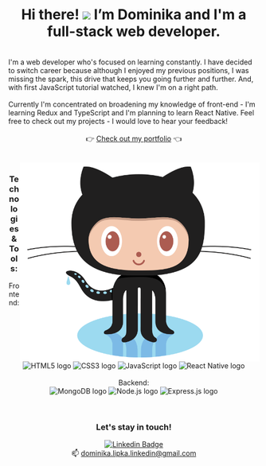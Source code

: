 <h1 align='center'> Hi there! <img src="https://raw.githubusercontent.com/MartinHeinz/MartinHeinz/master/wave.gif" width="30px"> I’m Dominika and I'm a full-stack web developer. </h1>

<br />
I'm a web developer who's focused on learning constantly. I have decided to switch career because although I enjoyed my previous positions, I was missing the spark, this drive that keeps you going further and further. And, with first JavaScript tutorial watched, I knew I'm on a right path. 
<br />
<br />
Currently I'm concentrated on broadening my knowledge of front-end - I'm learning Redux and TypeScript and I'm planning to learn React Native. Feel free to check out my projects - I would love to hear your feedback!
<br />
<br />
<div align='center' >
 👉  <a href='https://d-lipka-portfolio.netlify.app'>Check out my portfolio</a>  👈
</div>
<br />
<br />

<img align="right" alt="idea" src="https://github.com/dominikalipka/dominikalipka/blob/main/Octocat.png"  height="400" />

<div align='center' >

### Technologies & Tools:

Frontend: <br />
<img src="https://img.shields.io/badge/HTML5-282C34?logo=html5&logoColor=E34F26" alt="HTML5 logo" title="HTML5" height="25" />
<img src="https://img.shields.io/badge/CSS3-282C34?logo=css3&logoColor=1572B6" alt="CSS3 logo" title="CSS3" height="25" />
<img src="https://img.shields.io/badge/JavaScript-282C34?logo=javascript&logoColor=F7DF1E" alt="JavaScript logo" title="JavaScript" height="25" />
<img src="https://img.shields.io/badge/React-282C34?logo=react&logoColor=61DAFB" alt="React Native logo" title="React Native" height="25" />
<br /><br />
Backend:
<br />
<img src="https://img.shields.io/badge/MongoDB-282C34?logo=mongodb&logoColor=47A248" alt="MongoDB logo" title="MongoDB" height="25" />
<img src="https://img.shields.io/badge/Node.js-282C34?logo=node.js&logoColor=339933" alt="Node.js logo" title="Node.js" height="25" />
<img src="https://img.shields.io/badge/Express-282C34?logo=express&logoColor=FFFFFF" alt="Express.js logo" title="Express.js" height="25" />

<br />
 
### Let's stay in touch!
[![Linkedin Badge](https://img.shields.io/badge/-LinkedIn-0e76a8?style=flat-square&logo=Linkedin&logoColor=white)](https://linkedin.com/in/dominika-lipka) 
<br />📫 dominika.lipka.linkedin@gmail.com
</div>

<!-- [![Top Langs](https://github-readme-stats.vercel.app/api/top-langs/?username=dominikalipka&theme=dark)](https://github.com/dominikalipka) -->


